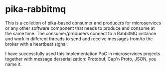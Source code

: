 # pika-rabbitmq

This is a colletion of pika-based consumer and producers for microservices or any other software component that needs to produce and consume at the same time. The consumer/producers connect to a RabbitMQ instance and work in different threads to send and receive messages from/to the broker with a heartbeat signal.

I have successfully used this implementation PoC in microservices projects together with message de/serialization: Protobuf, Cap'n Proto, JSON, you name it. 
